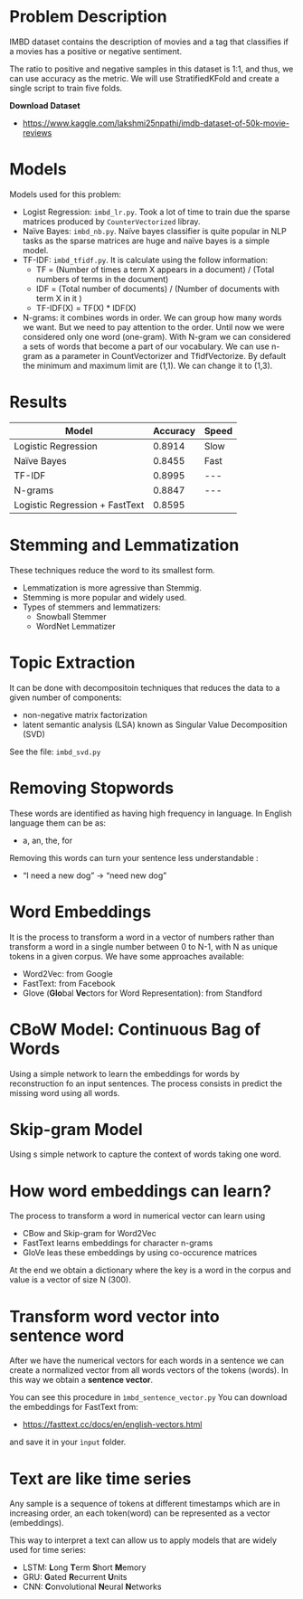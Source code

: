 # Problem Description

IMBD dataset contains the description of movies and a tag that classifies if
a movies has a positive or negative sentiment.

The ratio
to positive and negative samples in this dataset is 1:1, and thus, we can use accuracy
as the metric. We will use StratifiedKFold and create a single script to train five 
folds.

**Download Dataset**
- https://www.kaggle.com/lakshmi25npathi/imdb-dataset-of-50k-movie-reviews

# Models

Models used for this problem:

- Logist Regression: `imbd_lr.py`. Took a lot of time to train due the sparse matrices
produced by `CounterVectorized` libray.
- Naïve Bayes: `imbd_nb.py`. Naïve
bayes classifier is quite popular in NLP tasks as the sparse matrices are huge and
naïve bayes is a simple model.
- TF-IDF: `imbd_tfidf.py`. It is calculate using the follow information:
    - TF = (Number of times a term X appears in a document) / (Total numbers of terms in the document)
    - IDF = (Total number of documents) / (Number of documents with term X in it )
    - TF-IDF(X) = TF(X) * IDF(X)
- N-grams: it combines words in order. We can group how many words we want. 
But we need to pay attention to the order. Until now we were 
considered only one word (one-gram). With N-gram we can 
considered a sets of words that become a part of our vocabulary. 
We can use n-gram as a parameter in CountVectorizer and TfidfVectorize. By default 
the minimum and maximum limit are (1,1). We can change it to (1,3).

    
# Results

|Model|Accuracy| Speed
|-----|-----|-----|
|Logistic Regression| 0.8914| Slow |
|Naïve Bayes| 0.8455| Fast|
|TF-IDF| 0.8995| ---|
|N-grams| 0.8847| ---|
|Logistic Regression + FastText| 0.8595

# Stemming and Lemmatization
These techniques reduce the word to its smallest form.
- Lemmatization is more agressive than Stemmig.
- Stemming is more popular and widely used.
- Types of stemmers and lemmatizers:
    - Snowball Stemmer
    - WordNet Lemmatizer
    
# Topic Extraction
 It can be done with decompositoin techniques that reduces the data to
 a given number of components:
 - non-negative matrix factorization
 - latent semantic analysis (LSA) known as Singular Value Decomposition (SVD)
 
 See the file: `imbd_svd.py`
 
 
 # Removing Stopwords
 
 These words are identified as having high frequency in language.
 In English language them can be as: 
 - a, an, the, for
 
Removing this words can turn your sentence less understandable :
- “I need a new dog” -> “need new dog”

# Word Embeddings

It is the process to transform a word in a vector of numbers rather than transform a word in a single 
number between 0 to N-1, with N as unique tokens in a given corpus. We have some approaches available:
- Word2Vec: from Google
- FastText: from Facebook
- Glove (**Glo**bal **Ve**ctors for Word Representation): from Standford


# CBoW Model: Continuous Bag of Words

Using a simple network to learn the embeddings for words by reconstruction fo an input sentences.
The process consists in predict the missing word using all words. 

# Skip-gram Model

Using s simple network to capture the context of words taking one word.

# How word embeddings can learn?

The process to transform a word in numerical vector can learn using
- CBow and Skip-gram for Word2Vec
- FastText learns embeddings for character n-grams
- GloVe leas these embeddings by using co-occurence matrices 

At the end we obtain a dictionary where the key is a word in the corpus and
value is a vector of size N (300).

# Transform word vector into sentence word
After we have the numerical vectors for each words in a sentence we can 
create a normalized vector from all words vectors of the tokens (words).
In this way we obtain a **sentence vector**.

You can see this procedure in `ìmbd_sentence_vector.py`
You can download the embeddings for FastText from:
- https://fasttext.cc/docs/en/english-vectors.html

and save it in your `ìnput` folder.

# Text are like time series
Any sample is a sequence of tokens at different timestamps which are in increasing order,
an each token(word) can be represented as a vector (embeddings).

This way to interpret a text can allow us to apply models that are widely
used for time series:
- LSTM: **L**ong **T**erm **S**hort **M**emory
- GRU: **G**ated **R**ecurrent **U**nits
- CNN: **C**onvolutional **N**eural **N**etworks 





 
 


